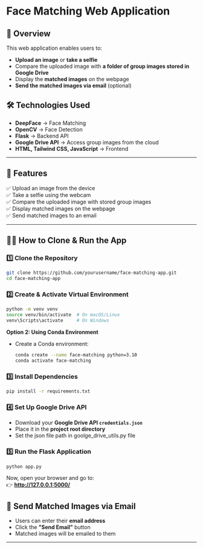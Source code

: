 # Face Matching Web Application  

## 📌 Overview  
This web application enables users to:
- **Upload an image** or **take a selfie**  
- Compare the uploaded image with **a folder of group images stored in Google Drive**  
- Display the **matched images** on the webpage  
- **Send the matched images via email** (optional)  

## 🛠 Technologies Used  
- **DeepFace** → Face Matching  
- **OpenCV** → Face Detection  
- **Flask** → Backend API  
- **Google Drive API** → Access group images from the cloud  
- **HTML, Tailwind CSS, JavaScript** → Frontend  

---

## 🚀 Features  
✅ Upload an image from the device  
✅ Take a selfie using the webcam  
✅ Compare the uploaded image with stored group images  
✅ Display matched images on the webpage  
✅ Send matched images to an email  

---

## 💂‍♂️ How to Clone & Run the App  

### **1️⃣ Clone the Repository**  
```sh
git clone https://github.com/yourusername/face-matching-app.git
cd face-matching-app
```

### **2️⃣ Create & Activate Virtual Environment**  
```sh
python -m venv venv
source venv/bin/activate  # On macOS/Linux
venv\Scripts\activate     # On Windows
```


**Option 2: Using Conda Environment**
   - Create a Conda environment:
     ```bash
     conda create --name face-matching python=3.10
     conda activate face-matching
     ```

### **3️⃣ Install Dependencies**  
```sh
pip install -r requirements.txt
```

### **4️⃣ Set Up Google Drive API**  
- Download your **Google Drive API `credentials.json`**  
- Place it in the **project root directory**  
- Set the json file path in goolge_drive_utils.py file

### **5️⃣ Run the Flask Application**  
```sh
python app.py
```
Now, open your browser and go to:  
👉 **http://127.0.0.1:5000/**  


## 📩 Send Matched Images via Email  
- Users can enter their **email address**  
- Click the **"Send Email"** button  
- Matched images will be emailed to them  

---


